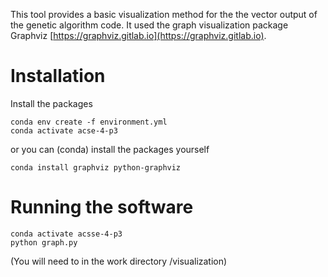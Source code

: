 This tool provides a basic visualization method for the the vector output of the genetic algorithm code. It used the graph
visualization package Graphviz [https://graphviz.gitlab.io](https://graphviz.gitlab.io).

Installation
============

Install the packages
```
conda env create -f environment.yml
conda activate acse-4-p3
```

or you can (conda) install the packages yourself
```
conda install graphviz python-graphviz
```

Running the software
====================
```
conda activate acsse-4-p3
python graph.py
```
(You will need to in the work directory /visualization)
